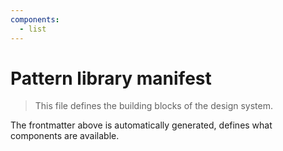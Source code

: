 ```yaml
---
components:
  - list
---
```


# Pattern library manifest

> This file defines the building blocks of the design system.

The frontmatter above is automatically generated, defines what components are available.
